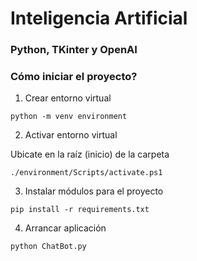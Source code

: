 # Inteligencia Artificial

### Python, TKinter y OpenAI

### Cómo iniciar el proyecto?

1. Crear entorno virtual
```console
python -m venv environment
```

2. Activar entorno virtual

Ubicate en la raíz (inicio) de la carpeta

```console
./environment/Scripts/activate.ps1
```

3. Instalar módulos para el proyecto
```console
pip install -r requirements.txt
```

4. Arrancar aplicación
```console
python ChatBot.py
```